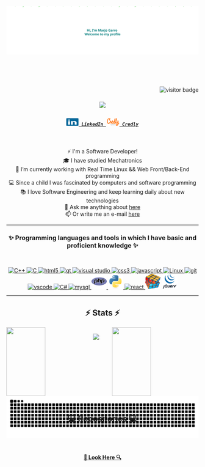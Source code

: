 <div style="margin-bottom:10px; margin:top:10px; height:200px">
	<img src="https://raw.githubusercontent.com/MarjoGarro/MarjoGarro/main/images/Matrix_Data_Rain.svg" alt="Matrix rain" width="100%"/>
</div>

<img align="right" src="https://visitor-badge.laobi.icu/badge?page_id=MarjoGarro.MarjoGarro" alt="visitor badge"/>

  <h1 align="center">
    <a href="https://git.io/typing-svg">
      <img src="https://readme-typing-svg.herokuapp.com/?lines=Hello+There!+👋;Welcome+to+my+GitHub!&center=true&size=30">
    </a>
  </h1>

  <h5 align="center">
    <code><a href="https://www.linkedin.com/in/marjo-garro/" title="LinkedIn Profile" target="_blank"><img width="32" height="20" src="https://raw.githubusercontent.com/MarjoGarro/MarjoGarro/main/images/linkedin.svg"> LinkedIn </a></code>
    <code><a href="https://www.credly.com/users/marjo-garro/" title="Credly Profile" target="_blank"><img width="32" height="20" src="https://raw.githubusercontent.com/MarjoGarro/MarjoGarro/main/images/credly.png"> Credly</a></code>
  </h5>
  <br>
  <p align="center">
    ⚡ I'm a Software Developer!
    <br>
    🎓 I have studied Mechatronics
    <br>
    🐧 I’m currently working with Real Time Linux && Web Front/Back-End programming
    <br>
    💻 Since a child I was fascinated by computers and software programming 
    <br>
    📚 I love Software Engineering and keep learning daily about new technologies
    <br>
    💬 Ask me anything about <a href="https://github.com/MarjoGarro/MarjoGarro/issues" title="Issues">here</a>
    <br>
    📫 Or write me an e-mail <a href="mailto: marjo.garro@gmail.com">here</a>
  </p>

  <hr>
  <h3 align="center">✨ Programming languages and tools in which I have basic and proficient knowledge ✨</h3>
  <br>
  <p align="center">
	<a href="https://en.cppreference.com/w/" target="_blank">
      <img
		src="https://cdn.jsdelivr.net/gh/devicons/devicon@latest/icons/cplusplus/cplusplus-original.svg"
        alt="C++"
        width="40"
        height="40"
      />
    </a>
    <a href="https://en.cppreference.com/w/c" target="_blank">
      <img
        src="https://cdn.jsdelivr.net/gh/devicons/devicon@latest/icons/c/c-original.svg"
        alt="C"
        width="40"
        height="40"
      />
    </a>
	<a href="https://w3cx.org/" target="_blank">
      <img
        src="https://cdn.jsdelivr.net/gh/devicons/devicon@latest/icons/html5/html5-original-wordmark.svg"
        alt="html5"
        width="40"
        height="40"
      />
    </a>
	<a href="https://www.qt.io/" target="_blank">
      <img
        src="https://cdn.jsdelivr.net/gh/devicons/devicon@latest/icons/qt/qt-original.svg"
        alt="qt"
        width="40"
        height="40"
      />
    </a>
	<a href="https://visualstudio.microsoft.com/" target="_blank">
      <img
        src="https://cdn.jsdelivr.net/gh/devicons/devicon@latest/icons/visualstudio/visualstudio-original.svg"
        alt="visual studio"
        width="40"
        height="40"
      />
    </a>	
    <a href="https://w3cx.org/" target="_blank">
      <img
        src="https://cdn.jsdelivr.net/gh/devicons/devicon@latest/icons/css3/css3-original-wordmark.svg"
        alt="css3"
        width="40"
        height="40"
      />
    </a>
	<a href="https://developer.mozilla.org/en-US/docs/Web/JavaScript" target="_blank">
      <img
        src="https://cdn.jsdelivr.net/gh/devicons/devicon@latest/icons/javascript/javascript-original.svg"
        alt="javascript"
        width="40"
        height="40"
      />
    </a>
	<a href="https://www.kernel.org/" target="_blank">
      <img
        src="https://cdn.jsdelivr.net/gh/devicons/devicon@latest/icons/linux/linux-original.svg"
        alt="Linux"
        width="40"
        height="40"
      />
    </a>
	<a href="https://git-scm.com/" target="_blank">
      <img
		src="https://cdn.jsdelivr.net/gh/devicons/devicon@latest/icons/git/git-original-wordmark.svg"
        alt="git"
        width="40"
        height="40"
      />
    </a>
    <a href="https://code.visualstudio.com/" target="_blank">
      <img
        src="https://cdn.jsdelivr.net/gh/devicons/devicon@latest/icons/vscode/vscode-original.svg"
        alt="vscode"
        width="40"
        height="40"
      />
    </a>
	<a href="https://learn.microsoft.com/en-us/dotnet/csharp/language-reference/" target="_blank">
      <img
        src="https://cdn.jsdelivr.net/gh/devicons/devicon@latest/icons/csharp/csharp-original.svg"
        alt="C#"
        width="40"
        height="40"
      />
    </a>
	<a href="https://www.mysql.com/" target="_blank">
      <img
        src="https://cdn.jsdelivr.net/gh/devicons/devicon@latest/icons/mysql/mysql-original-wordmark.svg"
        alt="mysql"
        width="40"
        height="40"
      />
    </a>
    <a href="https://www.php.net/" target="_blank">
      <img
        src="https://github.com/devicons/devicon/raw/master/icons/php/php-original.svg"
        alt="php"
        width="40"
        height="40"
      />
    </a>
    <a href="https://www.python.org" target="_blank">
      <img
        src="https://raw.githubusercontent.com/devicons/devicon/master/icons/python/python-original.svg"
        alt="python"
        width="40"
        height="40"
      />
    </a>
	<a href="https://react.dev/" target="_blank">
      <img
        <img src="https://cdn.jsdelivr.net/gh/devicons/devicon@latest/icons/react/react-original-wordmark.svg"
        alt="react"
        width="40"
        height="40"
      />
    </a>
    <img
      src="https://raw.githubusercontent.com/MarjoGarro/MarjoGarro/main/images/problemSolving.png"
      alt="problem Solving"
      width="40"
      height="40"
    />
    <a href="https://jquery.com/" target="_blank">
      <img
        src="https://raw.githubusercontent.com/devicons/devicon/master/icons/jquery/jquery-original-wordmark.svg"
        alt="jquery"
        width="40"
        height="40"
      />
    </a>
  </p>
  <hr>
  <h2 align="center">⚡ Stats ⚡</h2>

<div style="margin-bottom:10px; margin:top:10px; height:180px">
	<p valign="top" width="48%" height="200px">
	    <a href="#" title="Go to Source"> <img align="left" width="45%" height="180px" src="https://github-readme-stats.vercel.app/api?username=MarjoGarro" /></a>
	</p>
	<p valign="top" width="48%;" height="200px">
	    <a href="#"> <img align="right" width="45%" height="180px" src="https://git-hub-streak-stats.vercel.app?user=MarjoGarro" /> </a>
	</p>
</br>
  	<img src="https://github-readme-activity-graph.vercel.app/graph?username=MarjoGarro&theme=react-dark" width="100%" />
</br>
	<img src="https://raw.githubusercontent.com/MarjoGarro/MarjoGarro/main/images/ocean_green.svg" alt="GitHub Snake" width="100%"/>
</div>

<hr>
  <h2 align="center">💻 Repositories 💻</h2>
<br>
<div width="100%" align="center"> </div>
<br>
<h4 align="center">
    <a href="https://github.com/MarjoGarro?tab=repositories" title="Show Repositories">🔎 Look Here 🔍</a>
</h4>
  
<!--
**MarjoGarro/MarjoGarro** is a ✨ _special_ ✨ repository because its `README.md` (this file) appears on your GitHub profile.
Here are some ideas to get you started:

- 🔭 I’m currently working on ...
- 🌱 I’m currently learning ...
- 👯 I’m looking to collaborate on ...
- 🤔 I’m looking for help with ...
- 💬 Ask me about ...
- 📫 How to reach me: ...
- 😄 Pronouns: ...
- ⚡ Fun fact: ...
-->
